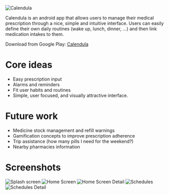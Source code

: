 ![Calendula](https://dl.dropboxusercontent.com/u/4213618/calendula/calendula_promo_google_play.png)

Calendula is an android app that allows users to manage their medical prescription through a nice, simple and intuitive interface. Users can easily
define their own daily routines (wake up, lunch, dinner, ...) and then link medication intakes to them.

Download from Google Play: [Calendula](https://play.google.com/store/apps/details?id=es.usc.citius.servando.calendula)

Core ideas
===========
- Easy prescription input
- Alarms and reminders
- Fit user habits and routines
- Simple, user focused, and visually attractive interface.

Future work
=============
- Medicine stock management and refill warnings
- Gamification concepts to improve prescription adherence
- Trip assistance (how many pills I need for the weekend?)
- Nearby pharmacies information

Screenshots
=============
![Splash screen](https://dl.dropboxusercontent.com/u/4213618/calendula/screenshots/9.png)
![Home Screen](https://dl.dropboxusercontent.com/u/4213618/calendula/screenshots/1.png)
![Home Screen Detail](https://dl.dropboxusercontent.com/u/4213618/calendula/screenshots/2.png)
![Schedules](https://dl.dropboxusercontent.com/u/4213618/calendula/screenshots/4.png)
![Schedules Detail](https://dl.dropboxusercontent.com/u/4213618/calendula/screenshots/5.png)




